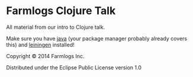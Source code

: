 # Farmlogs Clojure Talk

All material from our intro to Clojure talk.

Make sure you have [java](http://www.oracle.com/technetwork/java/javase/downloads/index.html) (your package manager probably already covers this) and [leiningen](http://leiningen.org/) installed!

Copyright © 2014 Farmlogs Inc.

Distributed under the Eclipse Public License version 1.0
